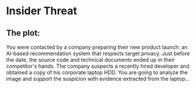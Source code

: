 # Insider Threat


## The plot:
You were contacted by a company preparing their new product launch: an AI-based recommendation system that respects target privacy. 
Just before the date, the source code and technical documents ended up in their competitor's hands. 
The company suspects a recently hired developer and obtained a copy of his corporate laptop HDD. You are going to analyze the image and support the suspicion with evidence extracted from the laptop...


